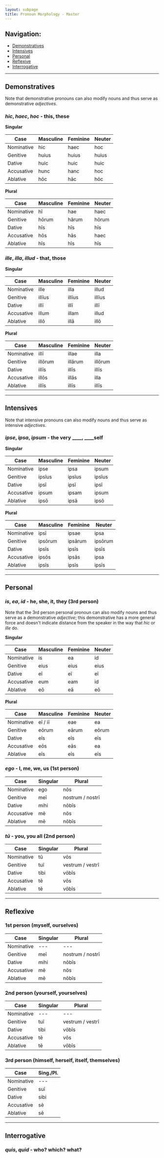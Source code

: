 ```yaml
---
layout: subpage
title: Pronoun Morphology - Master
---
```


## Navigation:
- [Demonstratives](#demonstratives)
- [Intensives](#intensives)
- [Personal](#personal)
- [Reflexive](#reflexive)
- [Interrogative](#interrogative)

***

## Demonstratives

Note that demonstrative pronouns can also modify nouns and thus serve as demonstrative *adjectives*.

### *hic*, *haec*, *hoc* - this, these

**Singular**

| Case      | Masculine |Feminine |Neuter |
| ----------- | ----------- | ----------- | ----------- |
| Nominative    | hic       | haec       |hoc       |
| Genitive   | huius        | huius  |huius  |
| Dative   | huic        | huic  |huic  |
| Accusative   | hunc        | hanc  |hoc  |
| Ablative   | hōc        | hāc  |hōc  |

**Plural**

| Case      | Masculine |Feminine |Neuter |
| ----------- | ----------- | ----------- | ----------- |
| Nominative    | hī       | hae       |haec       |
| Genitive   | hōrum        | hārum  |hōrum  |
| Dative   | hīs        | hīs  |hīs  |
| Accusative   | hōs        | hās  |haec  |
| Ablative   | hīs        | hīs  |hīs  |

### *ille*, *illa*, *illud* - that, those

**Singular**

| Case      | Masculine |Feminine |Neuter |
| ----------- | ----------- | ----------- | ----------- |
| Nominative    | ille       | illa       |illud       |
| Genitive   | illīus        | illīus  |illīus  |
| Dative   | illī        | illī  |illī  |
| Accusative   | illum        | illam  |illud  |
| Ablative   | illō        | illā  |illō  |

**Plural**

| Case      | Masculine |Feminine |Neuter |
| ----------- | ----------- | ----------- | ----------- |
| Nominative    | illī       | illae       |illa       |
| Genitive   | illōrum        | illārum  |illōrum  |
| Dative   | illīs        | illīs  |illīs  |
| Accusative   | illōs        | illās  |illa  |
| Ablative   | illīs        | illīs  |illīs  |

***

## Intensives

Note that intensive pronouns can also modify nouns and thus serve as intensive *adjectives*.

### *ipse*, *ipsa*, *ipsum* - the very ____, ____self

**Singular**

| Case      | Masculine |Feminine |Neuter |
| ----------- | ----------- | ----------- | ----------- |
| Nominative    | ipse       | ipsa      |ipsum       |
| Genitive   | ipsīus        | ipsīus  |ipsīus  |
| Dative   | ipsī        | ipsī  |ipsī  |
| Accusative   | ipsum        | ipsam  |ipsum  |
| Ablative   | ipsō        | ipsā  |ipsō  |

**Plural**

| Case      | Masculine |Feminine |Neuter |
| ----------- | ----------- | ----------- | ----------- |
| Nominative    | ipsī       | ipsae       |ipsa       |
| Genitive   | ipsōrum        | ipsārum  |ipsōrum  |
| Dative   | ipsīs        | ipsīs  |ipsīs  |
| Accusative   | ipsōs        | ipsās  |ipsa  |
| Ablative   | ipsīs        | ipsīs  |ipsīs  |

***

## Personal

### *is*, *ea*, *id* - he, she, it, they (3rd person)

Note that the 3rd person personal pronoun can also modify nouns and thus serve as a demonstrative *adjective*; this demonstrative has a more general force and doesn't indicate distance from the speaker in the way that *hic* or *ille* do.

**Singular**

| Case      | Masculine |Feminine |Neuter |
| ----------- | ----------- | ----------- | ----------- |
| Nominative    | is       | ea       |id       |
| Genitive   | eius        | eius  |eius  |
| Dative   | eī        | eī  |eī  |
| Accusative   | eum        | eam  |id  |
| Ablative   | eō        | eā  |eō  |

**Plural**

| Case      | Masculine |Feminine |Neuter |
| ----------- | ----------- | ----------- | ----------- |
| Nominative    | eī / iī        | eae       |ea       |
| Genitive   | eōrum        | eārum  |eōrum  |
| Dative   | eīs        | eīs  |eīs  |
| Accusative   | eōs        | eās  |ea  |
| Ablative   | eīs        | eīs  |eīs  |

### *ego* - I, me, we, us (1st person)

| Case      | Singular |Plural |
| ----------- | ----------- | ----------- |
| Nominative    | ego       | nōs       |
| Genitive   | meī        | nostrum / nostrī  |
| Dative   | mihi        | nōbīs  |
| Accusative   | mē        | nōs  |
| Ablative   | mē        | nōbīs |

### *tū* - you, you all (2nd person)

| Case      | Singular |Plural |
| ----------- | ----------- | ----------- |
| Nominative    | tū       | vōs       |
| Genitive   | tuī        | vestrum / vestrī  |
| Dative   | tibi        | vōbīs  |
| Accusative   | tē        | vōs  |
| Ablative   | tē        | vōbīs  |

***

## Reflexive

### 1st person (myself, ourselves)

| Case      | Singular |Plural |
| ----------- | ----------- | ----------- |
| Nominative    | ---       | ---       |
| Genitive   | meī        | nostrum / nostrī  |
| Dative   | mihi        | nōbīs  |
| Accusative   | mē        | nōs  |
| Ablative   | mē        | nōbīs |

### 2nd person (yourself, yourselves)

| Case      | Singular |Plural |
| ----------- | ----------- | ----------- |
| Nominative    | ---       | ---       |
| Genitive   | tuī        | vestrum / vestrī  |
| Dative   | tibi        | vōbīs  |
| Accusative   | tē        | vōs  |
| Ablative   | tē        | vōbīs  |

### 3rd person (himself, herself, itself, themselves)

| Case      | Sing./Pl. |
| ----------- | ----------- |
| Nominative    | ---       |
| Genitive   | suī        |
| Dative   | sibi        |
| Accusative   | sē        |
| Ablative   | sē        |

***

## Interrogative

### *quis*, *quid* - who? which? what?
